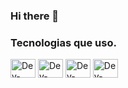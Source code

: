 ### Hi there 👋

### Tecnologias que uso.
 <div style="display: inline_block">
  <a href="https://www.w3.org/TR/html5/" title="HTML5"><img align="center" alt="Dev-CSS" height="30" width="40" src="https://github.com/get-icon/geticon/raw/master/icons/html-5.svg"></a>
  <a href="https://www.w3.org/TR/CSS/" title="CSS3"><img align="center" alt="Dev-CSS" height="30" width="40" src="https://github.com/get-icon/geticon/raw/master/icons/css-3.svg"></a>
  <a href="https://developer.mozilla.org/en-US/docs/Web/JavaScript" title="JavaScript"><img align="center" alt="Dev-CSS" height="30" width="40" src="https://github.com/get-icon/geticon/raw/master/icons/javascript.svg"></a>
  <a href="https://www.python.org/" title="Python"><img align="center" alt="Dev-CSS" height="30" width="40" src="https://github.com/get-icon/geticon/raw/master/icons/python.svg"></a>
</div>
